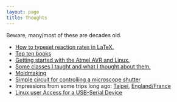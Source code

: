 ```yaml
---
layout: page
title: Thoughts
---
```


Beware, many/most of these are decades old.

* [How to typeset reaction rates in LaTeX.](rates)
* [Tep ten books](books)
* [Getting started with the Atmel AVR and Linux.](avrlinux)
* [Some classes I taught and what I thought about them.](classes)
* [Moldmaking](moldmaking)
* [Simple circuit for controlling a microscope shutter](shutter)
* Impressions from some trips long ago: [Taipei](taipei), [England/France](englandfrance)
* [Linux user Access for a USB-Serial Device](usb-serial)
